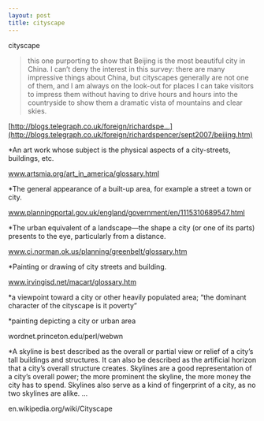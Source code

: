 ```yaml
---
layout: post
title: cityscape
---
```


cityscape

>this one purporting to show that Beijing is the most beautiful city in China. I can’t deny the interest in this survey: there are many impressive things about China, but cityscapes generally are not one of them, and I am always on the look-out for places I can take visitors to impress them without having to drive hours and hours into the countryside to show them a dramatic vista of mountains and clear skies.

  

[http://blogs.telegraph.co.uk/foreign/richardspe...](http://blogs.telegraph.co.uk/foreign/richardspencer/sept2007/beijing.htm)

*An art work whose subject is the physical aspects of a city-streets, buildings, etc.

www.artsmia.org/art_in_america/glossary.html

*The general appearance of a built-up area, for example a street a town or city.

www.planningportal.gov.uk/england/government/en/1115310689547.html

*The urban equivalent of a landscape—the shape a city (or one of its parts) presents to the eye, particularly from a distance.

www.ci.norman.ok.us/planning/greenbelt/glossary.htm

*Painting or drawing of city streets and building.

www.irvingisd.net/macart/glossary.htm

*a viewpoint toward a city or other heavily populated area; “the dominant character of the cityscape is it poverty”

*painting depicting a city or urban area

wordnet.princeton.edu/perl/webwn

*A skyline is best described as the overall or partial view or relief of a city’s tall buildings and structures. It can also be described as the artificial horizon that a city’s overall structure creates. Skylines are a good representation of a city’s overall power; the more prominent the skyline, the more money the city has to spend. Skylines also serve as a kind of fingerprint of a city, as no two skylines are alike. …

en.wikipedia.org/wiki/Cityscape

